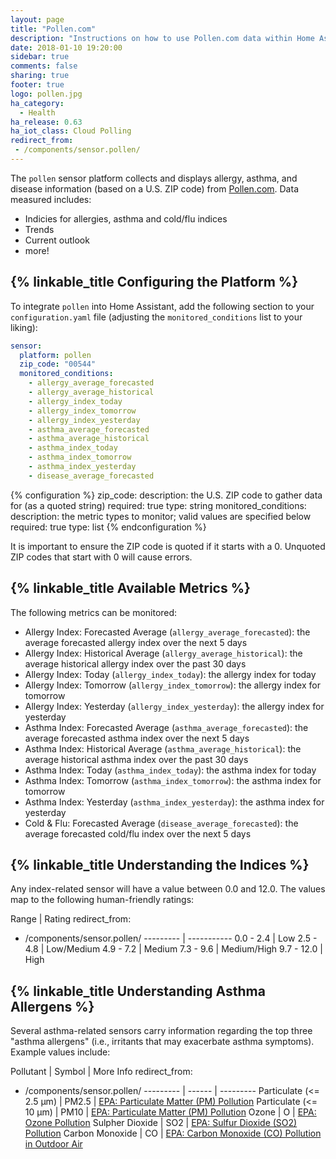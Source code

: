 ```yaml
---
layout: page
title: "Pollen.com"
description: "Instructions on how to use Pollen.com data within Home Assistant"
date: 2018-01-10 19:20:00
sidebar: true
comments: false
sharing: true
footer: true
logo: pollen.jpg
ha_category:
  - Health
ha_release: 0.63
ha_iot_class: Cloud Polling
redirect_from:
 - /components/sensor.pollen/
---
```


The `pollen` sensor platform collects and displays allergy, asthma, and disease
information (based on a U.S. ZIP code) from
[Pollen.com](https://www.pollen.com/). Data measured includes:

* Indicies for allergies, asthma and cold/flu indices
* Trends
* Current outlook
* more!

## {% linkable_title Configuring the Platform %}

To integrate `pollen` into Home Assistant, add the following section to your
`configuration.yaml` file (adjusting the `monitored_conditions` list to your
liking):

```yaml
sensor:
  platform: pollen
  zip_code: "00544"
  monitored_conditions:
    - allergy_average_forecasted
    - allergy_average_historical
    - allergy_index_today
    - allergy_index_tomorrow
    - allergy_index_yesterday
    - asthma_average_forecasted
    - asthma_average_historical
    - asthma_index_today
    - asthma_index_tomorrow
    - asthma_index_yesterday
    - disease_average_forecasted
```

{% configuration %}
  zip_code:
    description: the U.S. ZIP code to gather data for (as a quoted string)
    required: true
    type: string
  monitored_conditions:
    description: the metric types to monitor; valid values are specified below
    required: true
    type: list
{% endconfiguration %}

<p class='note warning'>
It is important to ensure the ZIP code is quoted if it starts with a 0. Unquoted
ZIP codes that start with 0 will cause errors.
</p>

## {% linkable_title Available Metrics %}

The following metrics can be monitored:

* Allergy Index: Forecasted Average (`allergy_average_forecasted`): the average forecasted allergy index over the next 5 days
* Allergy Index: Historical Average (`allergy_average_historical`): the average historical allergy index over the past 30 days
* Allergy Index: Today (`allergy_index_today`): the allergy index for today
* Allergy Index: Tomorrow (`allergy_index_tomorrow`): the allergy index for tomorrow
* Allergy Index: Yesterday (`allergy_index_yesterday`): the allergy index for yesterday
* Asthma Index: Forecasted Average (`asthma_average_forecasted`): the average forecasted asthma index over the next 5 days
* Asthma Index: Historical Average (`asthma_average_historical`): the average historical asthma index over the past 30 days
* Asthma Index: Today (`asthma_index_today`): the asthma index for today
* Asthma Index: Tomorrow (`asthma_index_tomorrow`): the asthma index for tomorrow
* Asthma Index: Yesterday (`asthma_index_yesterday`): the asthma index for yesterday
* Cold & Flu: Forecasted Average (`disease_average_forecasted`): the average forecasted cold/flu index over the next 5 days

## {% linkable_title Understanding the Indices %}

Any index-related sensor will have a value between 0.0 and 12.0. The values
map to the following human-friendly ratings:

Range      | Rating
redirect_from:
 - /components/sensor.pollen/
---------  | -----------
0.0 - 2.4  | Low
2.5 - 4.8  | Low/Medium
4.9 - 7.2  | Medium
7.3 - 9.6  | Medium/High
9.7 - 12.0 | High

## {% linkable_title Understanding Asthma Allergens %}

Several asthma-related sensors carry information regarding the top three
"asthma allergens" (i.e., irritants that may exacerbate asthma symptoms).
Example values include:

Pollutant | Symbol | More Info
redirect_from:
 - /components/sensor.pollen/
--------- | ------ | ---------
Particulate (<= 2.5 μm) | PM2.5 | [EPA: Particulate Matter (PM) Pollution](https://www.epa.gov/pm-pollution)
Particulate (<= 10 μm) | PM10 | [EPA: Particulate Matter (PM) Pollution](https://www.epa.gov/pm-pollution)
Ozone | O | [EPA: Ozone Pollution](https://www.epa.gov/ozone-pollution)
Sulpher Dioxide | SO2 | [EPA: Sulfur Dioxide (SO2) Pollution](https://www.epa.gov/so2-pollution)
Carbon Monoxide | CO | [EPA: Carbon Monoxide (CO) Pollution in Outdoor Air](https://www.epa.gov/co-pollution)
